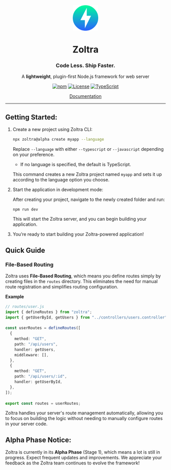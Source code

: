 <div align='center'>
  <img alt="Zoltra" src='https://github.com/zoltrajs/zoltra/blob/main/meta/zoltrajs-logo.png' width="80" height="80" />
  <h1>Zoltra</h1>
  <h3>Code Less. Ship Faster.</h3>
  <p>A <strong>lightweight</strong>, plugin-first Node.js framework for web server</p>
  
  [![npm](https://img.shields.io/npm/v/zoltra?color=2962FF)](https://www.npmjs.com/package/zoltra)
  [![License](https://img.shields.io/badge/license-MIT-6200EA)](LICENSE)
  [![TypeScript](https://img.shields.io/badge/%3C%2F%3E-TypeScript-007ACC)](https://www.typescriptlang.org/)

[Documentation]()

<!-- [BenchMark]() -->

</div>

---

## Getting Started:

1. Create a new project using Zoltra CLI:

   ```bash
   npx zoltra@alpha create myapp --language
   ```

   Replace `--language` with either `--typescript` or `--javascript` depending on your preference.

   - If no language is specified, the default is TypeScript.

   This command creates a new Zoltra project named `myapp` and sets it up according to the language option you choose.

2. Start the application in development mode:

   After creating your project, navigate to the newly created folder and run:

   ```
   npm run dev
   ```

   This will start the Zoltra server, and you can begin building your application.

3. You’re ready to start building your Zoltra-powered application!

## Quick Guide

### File-Based Routing

Zoltra uses **File-Based Routing**, which means you define routes simply by creating files in the `routes` directory. This eliminates the need for manual route registration and simplifies routing configuration.

**Example**

```ts
// routes/user.js
import { defineRoutes } from "zoltra";
import { getUserById, getUsers } from "../controllers/users.controller";

const userRoutes = defineRoutes([
  {
    method: "GET",
    path: "/api/users",
    handler: getUsers,
    middleware: [],
  },
  {
    method: "GET",
    path: "/api/users/:id",
    handler: getUserById,
  },
]);

export const routes = userRoutes;
```

Zoltra handles your server's route management automatically, allowing you to focus on building the logic without needing to manually configure routes in your server code.

<!-- For more detailed instructions, visit our documentation. -->

## Alpha Phase Notice:

Zoltra is currently in its **Alpha Phase** (Stage 1), which means a lot is still in progress. Expect frequent updates and improvements. We appreciate your feedback as the Zoltra team continues to evolve the framework!

